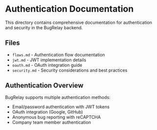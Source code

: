 # Authentication Documentation

This directory contains comprehensive documentation for authentication and security in the BugRelay backend.

## Files

- `flows.md` - Authentication flow documentation
- `jwt.md` - JWT implementation details
- `oauth.md` - OAuth integration guide
- `security.md` - Security considerations and best practices

## Authentication Overview

BugRelay supports multiple authentication methods:
- Email/password authentication with JWT tokens
- OAuth integration (Google, GitHub)
- Anonymous bug reporting with reCAPTCHA
- Company team member authentication